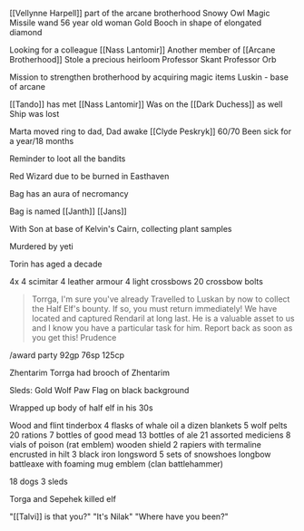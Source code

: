 [[Vellynne Harpell]] part of the arcane brotherhood
Snowy Owl
Magic Missile wand
56 year old woman
Gold Booch in shape of elongated diamond

Looking for a colleague [[Nass Lantomir]]
Another member of [[Arcane Brotherhood]]
Stole a precious heirloom
Professor Skant
Professor Orb

Mission to strengthen brotherhood by acquiring magic items
Luskin - base of arcane

[[Tando]] has met [[Nass Lantomir]]
Was on the [[Dark Duchess]] as well
Ship was lost

Marta moved ring to dad,
Dad awake 
[[Clyde Peskryk]] 60/70
Been sick for a year/18 months



Reminder to loot all the bandits

Red Wizard due to be burned in Easthaven

Bag has an aura of necromancy

Bag is named [[Janth]]
[[Jans]] 

With Son at base of Kelvin's Cairn, collecting plant samples

Murdered by yeti

Torin has aged a decade

4x
4 scimitar
4 leather armour
4 light crossbows
20 crossbow bolts



> Torrga,
I'm sure you've already Travelled to Luskan by now to collect the Half Elf's bounty. If so, you must return immediately!
We have located and captured Rendaril at long last. He is a valuable asset to us and I know you have a particular task for him. Report back as soon as you get this!
Prudence

/award party 92gp 76sp 125cp

Zhentarim
Torrga had brooch of Zhentarim

Sleds:
Gold Wolf Paw Flag on black background

Wrapped up body of half elf in his 30s

Wood and flint tinderbox
4 flasks of whale oil
a dizen blankets
5 wolf pelts
20 rations
7 bottles of good mead
13 bottles of ale
21 assorted mediciens
8 vials of poison (rat emblem)
wooden shield
2 rapiers with termaline encrusted in hilt
3 black iron longsword
5 sets of snowshoes
longbow
battleaxe with foaming mug emblem (clan battlehammer)

18 dogs 3 sleds

Torga and Sepehek killed elf

"[[Talvi]] is that you?"
"It's Nilak"
"Where have you been?"









